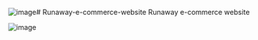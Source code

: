 ![image](https://github.com/user-attachments/assets/e300ca24-cc89-4e41-a341-d7f53bbe82e9)# Runaway-e-commerce-website
Runaway e-commerce website

![image](https://github.com/user-attachments/assets/2040e2e4-86f0-4837-b04a-97cc1e2c97bc)



